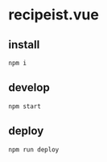 # recipeist.vue

## install
```
npm i
```

## develop
```
npm start
```

## deploy
```
npm run deploy
```